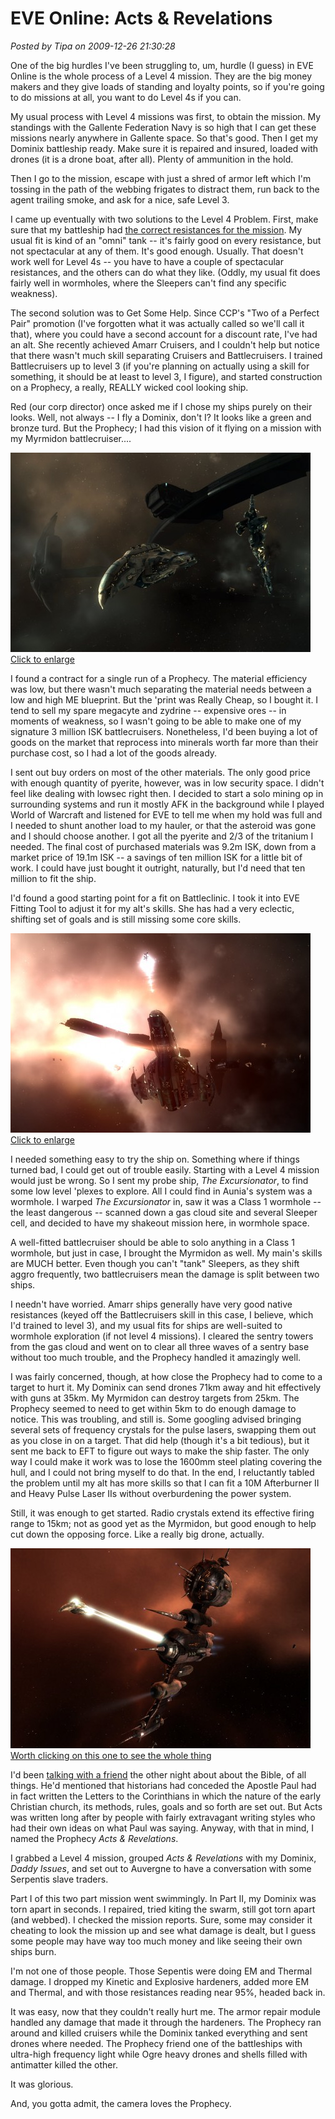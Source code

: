 # EVE Online: Acts & Revelations

*Posted by Tipa on 2009-12-26 21:30:28*

One of the big hurdles I've been struggling to, um, hurdle (I guess) in EVE Online is the whole process of a Level 4 mission. They are the big money makers and they give loads of standing and loyalty points, so if you're going to do missions at all, you want to do Level 4s if you can.

My usual process with Level 4 missions was first, to obtain the mission. My standings with the Gallente Federation Navy is so high that I can get these missions nearly anywhere in Gallente space. So that's good. Then I get my Dominix battleship ready. Make sure it is repaired and insured, loaded with drones (it is a drone boat, after all). Plenty of ammunition in the hold.

Then I go to the mission, escape with just a shred of armor left which I'm tossing in the path of the webbing frigates to distract them, run back to the agent trailing smoke, and ask for a nice, safe Level 3.

I came up eventually with two solutions to the Level 4 Problem. First, make sure that my battleship had [the correct resistances for the mission](http://eve-survival.org/wikka.php?wakka=MissionReports). My usual fit is kind of an "omni" tank -- it's fairly good on every resistance, but not spectacular at any of them. It's good enough. Usually. That doesn't work well for Level 4s -- you have to have a couple of spectacular resistances, and the others can do what they like. (Oddly, my usual fit does fairly well in wormholes, where the Sleepers can't find any specific weakness).

The second solution was to Get Some Help. Since CCP's "Two of a Perfect Pair" promotion (I've forgotten what it was actually called so we'll call it that), where you could have a second account for a discount rate, I've had an alt. She recently achieved Amarr Cruisers, and I couldn't help but notice that there wasn't much skill separating Cruisers and Battlecruisers. I trained Battlecruisers up to level 3 (if you're planning on actually using a skill for something, it should be at least to level 3, I figure), and started construction on a Prophecy, a really, REALLY wicked cool looking ship.

Red (our corp director) once asked me if I chose my ships purely on their looks. Well, not always -- I fly a Dominix, don't I? It looks like a green and bronze turd. But the Prophecy; I had this vision of it flying on a mission with my Myrmidon battlecruiser....

[![](../uploads/2009/12/ExeFile-2009-12-26-11-16-44-12-480x319.jpg "Prophecy and Myrmidon at a Sleeper base")  
Click to enlarge](../uploads/2009/12/ExeFile-2009-12-26-11-16-44-12.jpg)

I found a contract for a single run of a Prophecy. The material efficiency was low, but there wasn't much separating the material needs between a low and high ME blueprint. But the 'print was Really Cheap, so I bought it. I tend to sell my spare megacyte and zydrine -- expensive ores -- in moments of weakness, so I wasn't going to be able to make one of my signature 3 million ISK battlecruisers. Nonetheless, I'd been buying a lot of goods on the market that reprocess into minerals worth far more than their purchase cost, so I had a lot of the goods already. 

I sent out buy orders on most of the other materials. The only good price with enough quantity of pyerite, however, was in low security space. I didn't feel like dealing with lowsec right then. I decided to start a solo mining op in surrounding systems and run it mostly AFK in the background while I played World of Warcraft and listened for EVE to tell me when my hold was full and I needed to shunt another load to my hauler, or that the asteroid was gone and I should choose another. I got all the pyerite and 2/3 of the tritanium I needed. The final cost of purchased materials was 9.2m ISK, down from a market price of 19.1m ISK -- a savings of ten million ISK for a little bit of work. I could have just bought it outright, naturally, but I'd need that ten million to fit the ship.

I'd found a good starting point for a fit on Battleclinic. I took it into EVE Fitting Tool to adjust it for my alt's skills. She has had a very eclectic, shifting set of goals and is still missing some core skills.

[![](../uploads/2009/12/ExeFile-2009-12-26-11-22-59-52-480x319.jpg "Salvaging dead Sleeper wrecks in wormhole space")  
Click to enlarge](../uploads/2009/12/ExeFile-2009-12-26-11-22-59-52.jpg)

I needed something easy to try the ship on. Something where if things turned bad, I could get out of trouble easily. Starting with a Level 4 mission would just be wrong. So I sent my probe ship, *The Excursionator*, to find some low level 'plexes to explore. All I could find in Aunia's system was a wormhole. I warped *The Excursionator* in, saw it was a Class 1 wormhole -- the least dangerous -- scanned down a gas cloud site and several Sleeper cell, and decided to have my shakeout mission here, in wormhole space.

A well-fitted battlecruiser should be able to solo anything in a Class 1 wormhole, but just in case, I brought the Myrmidon as well. My main's skills are MUCH better. Even though you can't "tank" Sleepers, as they shift aggro frequently, two battlecruisers mean the damage is split between two ships.

I needn't have worried. Amarr ships generally have very good native resistances (keyed off the Battlecruisers skill in this case, I believe, which I'd trained to level 3), and my usual fits for ships are well-suited to wormhole exploration (if not level 4 missions). I cleared the sentry towers from the gas cloud and went on to clear all three waves of a sentry base without too much trouble, and the Prophecy handled it amazingly well.

I was fairly concerned, though, at how close the Prophecy had to come to a target to hurt it. My Dominix can send drones 71km away and hit effectively with guns at 35km. My Myrmidon can destroy targets from 25km. The Prophecy seemed to need to get within 5km to do enough damage to notice. This was troubling, and still is. Some googling advised bringing several sets of frequency crystals for the pulse lasers, swapping them out as you close in on a target. That did help (though it's a bit tedious), but it sent me back to EFT to figure out ways to make the ship faster. The only way I could make it work was to lose the 1600mm steel plating covering the hull, and I could not bring myself to do that. In the end, I reluctantly tabled the problem until my alt has more skills so that I can fit a 10M Afterburner II and Heavy Pulse Laser IIs without overburdening the power system.

Still, it was enough to get started. Radio crystals extend its effective firing range to 15km; not as good yet as the Myrmidon, but good enough to help cut down the opposing force. Like a really big drone, actually.

[![](../uploads/2009/12/ExeFile-2009-12-26-13-24-16-79-480x320.jpg "The Prophecy firing upon a Serpentis Nightmare battleship")  
Worth clicking on this one to see the whole thing](../uploads/2009/12/ExeFile-2009-12-26-13-24-16-79.jpg)

I'd been [talking with a friend](http://shatteredblog.wordpress.com/) the other night about about the Bible, of all things. He'd mentioned that historians had conceded the Apostle Paul had in fact written the Letters to the Corinthians in which the nature of the early Christian church, its methods, rules, goals and so forth are set out. But Acts was written long after by people with fairly extravagant writing styles who had their own ideas on what Paul was saying. Anyway, with that in mind, I named the Prophecy *Acts & Revelations*.

I grabbed a Level 4 mission, grouped *Acts & Revelations* with my Dominix, *Daddy Issues*, and set out to Auvergne to have a conversation with some Serpentis slave traders.

Part I of this two part mission went swimmingly. In Part II, my Dominix was torn apart in seconds. I repaired, tried kiting the swarm, still got torn apart (and webbed). I checked the mission reports. Sure, some may consider it cheating to look the mission up and see what damage is dealt, but I guess some people may have way too much money and like seeing their own ships burn.

I'm not one of those people. Those Sepentis were doing EM and Thermal damage. I dropped my Kinetic and Explosive hardeners, added more EM and Thermal, and with those resistances reading near 95%, headed back in.

It was easy, now that they couldn't really hurt me. The armor repair module handled any damage that made it through the hardeners. The Prophecy ran around and killed cruisers while the Dominix tanked everything and sent drones where needed. The Prophecy friend one of the battleships with ultra-high frequency light while Ogre heavy drones and shells filled with antimatter killed the other.

It was glorious.

And, you gotta admit, the camera loves the Prophecy.

